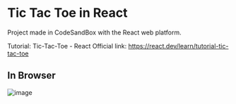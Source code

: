 # Tic Tac Toe in React

Project made in CodeSandBox with the React web platform.

Tutorial: Tic-Tac-Toe - React Official link: https://react.dev/learn/tutorial-tic-tac-toe

## In Browser

![image](https://github.com/mat-afk/tic-tac-toe-react/assets/101688882/c1c66d3c-a0e6-4c4e-bc2b-aa1b207a2b9e)
